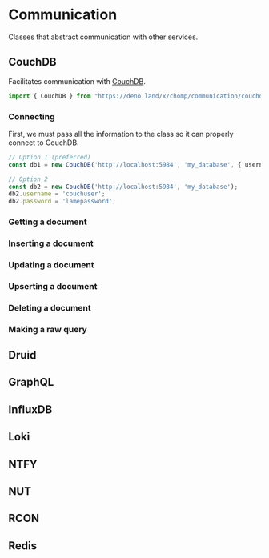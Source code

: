 # Communication

Classes that abstract communication with other services.

## CouchDB

Facilitates communication with [CouchDB](https://couchdb.apache.org/).

```ts 
import { CouchDB } from "https://deno.land/x/chomp/communication/couchdb.ts";
```

### Connecting

First, we must pass all the information to the class so it can properly connect to CouchDB.

```ts
// Option 1 (preferred)
const db1 = new CouchDB('http://localhost:5984', 'my_database', { username: 'couchuser', password: 'lamepassword'});

// Option 2
const db2 = new CouchDB('http://localhost:5984', 'my_database');
db2.username = 'couchuser';
db2.password = 'lamepassword';
```

### Getting a document

### Inserting a document

### Updating a document

### Upserting a document

### Deleting a document

### Making a raw query

## Druid

## GraphQL

## InfluxDB

## Loki

## NTFY

## NUT

## RCON

## Redis
